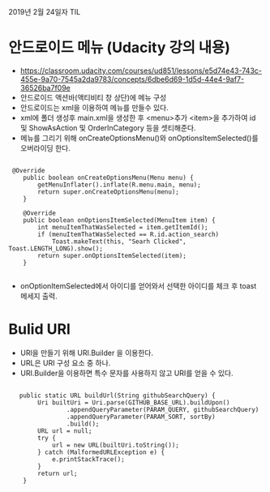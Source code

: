 2019년 2월 24일자 TIL

# 안드로이드 메뉴 (Udacity 강의 내용)
 - https://classroom.udacity.com/courses/ud851/lessons/e5d74e43-743c-455e-9a70-7545a2da9783/concepts/6dbe6d69-1d5d-44e4-9af7-36526ba7f09e
 - 안드로이드 액션바(액티비티 창 상단)에 메뉴 구성
 - 안드로이드는 xml을 이용하여 메뉴를 만들수 있다.
 - xml에 폴더 생성후 main.xml을 생성한 후 &#60;menu&#62;추가 &#60;item&#62;을 추가하여 id 및 ShowAsAction 및 OrderInCategory 등을 셋티해준다.
 - 메뉴를 그리기 위해 onCreateOptionsMenu()와 onOptionsItemSelected()를 오버라이딩 한다.
 <pre><code>
 @Override
    public boolean onCreateOptionsMenu(Menu menu) {
        getMenuInflater().inflate(R.menu.main, menu);
        return super.onCreateOptionsMenu(menu);
    }

    @Override
    public boolean onOptionsItemSelected(MenuItem item) {
        int menuItemThatWasSelected = item.getItemId();
        if (menuItemThatWasSelected == R.id.action_search)
            Toast.makeText(this, "Searh Clicked", Toast.LENGTH_LONG).show();
        return super.onOptionsItemSelected(item);
    }
 </pre></code>
  - onOptionItemSelected에서 아이디를 얻어와서 선택한 아이디를 체크 후 toast 메세지 출력.
  
  # Bulid URI
   - URl을 만들기 위해 URI.Builder 을 이용한다.
   - URL은 URI 구성 요소 중 하나.
   - URI.Builder을 이용하면 특수 문자를 사용하지 않고 URI를 얻을 수 있다.
   <pre><code>
   public static URL buildUrl(String githubSearchQuery) {
        Uri builtUri = Uri.parse(GITHUB_BASE_URL).buildUpon()
                .appendQueryParameter(PARAM_QUERY, githubSearchQuery)
                .appendQueryParameter(PARAM_SORT, sortBy)
                .build();
        URL url = null;
        try {
            url = new URL(builtUri.toString());
        } catch (MalformedURLException e) {
            e.printStackTrace();
        }
        return url;
    }
    </code></pre>
